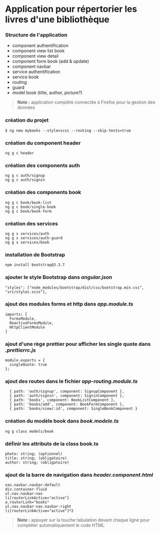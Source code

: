 # Application pour répertorier les livres d'une bibliothèque

### Structure de l'application

- component authentification
- component view list book
- component view detail
- component form book (add & update)
- component navbar
- service authentification
- service book
- routing
- guard
- model book (title, author, picture?)

> **Note :** application complète connectée à Firefox pour la gestion des données

### création du projet

```
$ ng new mybooks --style=scss --routing --skip-tests=true
```

### création du component header

```
ng g c header
```

### création des components auth

```
ng g c auth/signup
ng g c auth/signin
```

### création des components book

```
ng g c book/book-list
ng g c book/single-book
ng g c book/book-form
```

### création des services

```
ng g s services/auth
ng g s services/auth-guard
ng g s services/book
```

### installation de Bootstrap

```
npm install bootstrap@3.3.7
```

### ajouter le style Bootstrap dans **_angular.json_**

```
"styles": ["node_modules/bootstrap/dist/css/bootstrap.min.css", "src/styles.scss"],
```

### ajout des modules forms et http dans **_app.module.ts_**

```
imports: [
  FormsModule,
  ReactiveFormsModule,
  HttpClientModule
]
```

### ajout d'une rège prettier pour afficher les single quote dans **_.prettierrc.js_**

```
module.exports = {
  singleQuote: true
};
```

### ajout des routes dans le fichier **_app-routing.module.ts_**

```
  { path: 'auth/signup', component: SignupComponent },
  { path: 'auth/signin', component: SigninComponent },
  { path: 'books', component: BookListComponent },
  { path: 'books/add', component: BookFormComponent },
  { path: 'books/view/:id', component: SingleBookComponent }
```

### création du modèle book dans **_book.modele.ts_**

```
ng g class models/book
```

### définir les attributs de la class book.ts

```
photo: string; (optionnel)
title: string; (obligatoire)
author: string; (obligatoire)
```

### ajout de la barre de navigation dans **_header.component.html_**

```
nav.navbar.navbar-default
div.container-fluid
ul.nav.navbar-nav
li[routerLinkActive="active"]
a.routerLink="books"
ul.nav.navbar-nav.navbar-right
li[routerLinkActive="active"]*2
```

> **Note :** appuyer sur la touche tabulation devant chaque ligne pour compléter automatiquement le code HTML

